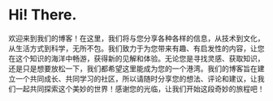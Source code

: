 # Hi! There.

欢迎来到我们的博客！在这里，我们将与您分享各种各样的信息，从技术到文化，从生活方式到科学，无所不包。我们致力于为您带来有趣、有启发性的内容，让您在这个知识的海洋中畅游，获得新的见解和体验。无论您是寻找灵感、获取知识，还是只是想要放松一下，我们都希望这里能成为您的一个港湾。我们的博客旨在建立一个共同成长、共同学习的社区，所以请随时分享您的想法、评论和建议，让我们一起共同探索这个美妙的世界！感谢您的光临，让我们开始这段奇妙的旅程吧！